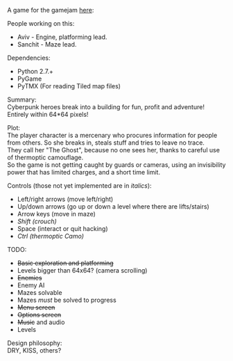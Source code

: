 A game for the gamejam [here](https://itch.io/jam/lowrezjam2016):

People working on this:
* Aviv - Engine, platforming lead.
* Sanchit - Maze lead.

Dependencies:
* Python 2.7.+
* PyGame
* PyTMX (For reading Tiled map files)

Summary:  
Cyberpunk heroes break into a building for fun, profit and adventure! Entirely within 64*64 pixels!

Plot:  
The player character is a mercenary who procures information for people from others.
So she breaks in, steals stuff and tries to leave no trace.   
They call her "The Ghost", because no one sees her, thanks to careful use of thermoptic camouflage.  
So the game is not getting caught by guards or cameras, using an invisibility power that has limited charges, and a short time limit.  

Controls (those not yet implemented are in *italics*):
* Left/right arrows (move left/right)
* Up/down arrows (go up or down a level where there are lifts/stairs)
* Arrow keys (move in maze)
* *Shift (crouch)*
* Space (interact or quit hacking)
* *Ctrl (thermoptic Camo)*

TODO:
* ~~Basic exploration and platforming~~
* Levels bigger than 64x64? (camera scrolling)
* ~~Enemies~~
* Enemy AI
* Mazes solvable
* Mazes *must* be solved to progress
* ~~Menu screen~~
* ~~Options screen~~
* ~~Music~~ and audio
* Levels

Design philosophy:  
DRY, KISS, others?